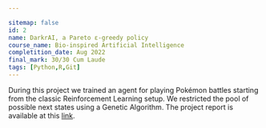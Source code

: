 ```yaml
---

sitemap: false
id: 2
name: DarkrAI, a Pareto ε-greedy policy
course_name: Bio-inspired Artificial Intelligence
completition_date: Aug 2022
final_mark: 30/30 Cum Laude
tags: [Python,R,Git]
---
```


During this project we trained an agent for playing Pokémon battles starting from the classic Reinforcement Learning setup. We restricted the pool of possible next states using a Genetic Algorithm. The project report is available at this [link](https://raw.githubusercontent.com/Simone-Alghisi/pareto-epsilon-greedy-RL/master/report/main.pdf).